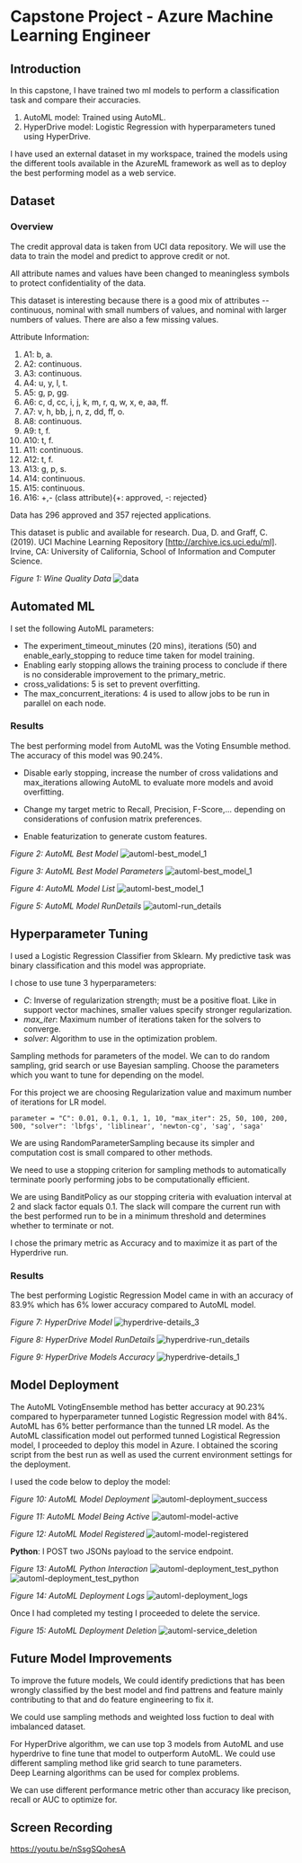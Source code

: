 # Capstone Project - Azure Machine Learning Engineer

## Introduction
In this capstone, I have trained two ml models to perform a classification task and compare their accuracies.
1. AutoML model: Trained using AutoML.
2. HyperDrive model: Logistic Regression with hyperparameters tuned using HyperDrive.

I have used an external dataset in my workspace, trained the models using the 
different tools available in the AzureML framework as well as to deploy the best performing model as a web service.


## Dataset

### Overview

The credit approval data is taken from UCI data repository. We will use the data to train the model and predict to approve credit or not.

All attribute names and values have been changed to meaningless symbols to protect confidentiality of the data.

This dataset is interesting because there is a good mix of attributes -- continuous, nominal with small numbers of values, and nominal with larger numbers of values. There are also a few missing values.

Attribute Information:

1. A1: b, a.
2. A2: continuous.
3. A3: continuous.
4. A4: u, y, l, t.
5. A5: g, p, gg.
6. A6: c, d, cc, i, j, k, m, r, q, w, x, e, aa, ff.
7. A7: v, h, bb, j, n, z, dd, ff, o.
8. A8: continuous.
9. A9: t, f.
10. A10: t, f.
11. A11: continuous.
12. A12: t, f.
13. A13: g, p, s.
14. A14: continuous.
15. A15: continuous.
16. A16: +,- (class attribute){+: approved, -: rejected}

Data has 296 approved and 357 rejected applications.

This dataset is public and available for research. Dua, D. and Graff, C. (2019). UCI Machine Learning Repository [http://archive.ics.uci.edu/ml]. Irvine, CA: University of California, School of Information and Computer Science.

*Figure 1: Wine Quality Data*
![data](Screenshots/Fig1.png)

## Automated ML

I set the following AutoML parameters: 

* The experiment_timeout_minutes (20 mins), iterations (50) and enable_early_stopping to reduce time taken for model training.
* Enabling early stopping allows the training process to conclude if there is no considerable improvement to the primary_metric.
* cross_validations: 5 is set to prevent overfitting.
* The max_concurrent_iterations: 4 is used to allow jobs to be run in parallel on each node.


### Results

The best performing model from AutoML was the Voting Ensumble method. The accuracy of this model was
90.24%. 

* Disable early stopping, increase the number of cross validations and max_iterations allowing AutoML to evaluate more 
models and avoid overfitting.

* Change my target metric to Recall, Precision, F-Score,... depending on considerations of confusion matrix preferences.
* Enable featurization to generate custom features.


*Figure 2: AutoML Best Model*
![automl-best_model_1](Screenshots/Fig2.png)

*Figure 3: AutoML Best Model Parameters*
![automl-best_model_1](Screenshots/Fig3.png)

*Figure 4: AutoML Model List*
![automl-best_model_1](Screenshots/Fig4.png)

*Figure 5: AutoML Model RunDetails*
![automl-run_details](Screenshots/Fig14.png)


## Hyperparameter Tuning

I used a Logistic Regression Classifier from Sklearn. My predictive task was binary classification and this model was 
appropriate. 

I chose to use tune 3 hyperparameters:

* *C*: Inverse of regularization strength; must be a positive float. Like in support vector machines, 
smaller values specify stronger regularization.
* *max_iter*: Maximum number of iterations taken for the solvers to converge.
* *solver*: Algorithm to use in the optimization problem.

Sampling methods for parameters of the model. We can to do random sampling, grid search or use Bayesian sampling. Choose the parameters which you want to tune for depending on the model.

For this project we are choosing Regularization value and maximum number of iterations for LR model. 
```
parameter = "C": 0.01, 0.1, 0.1, 1, 10, "max_iter": 25, 50, 100, 200, 500, "solver": 'lbfgs', 'liblinear', 'newton-cg', 'sag', 'saga'
```
We are using RandomParameterSampling because its simpler and computation cost is small compared to other methods.

We need to use a stopping criterion for sampling methods to automatically terminate poorly performing jobs to be computationally efficient.

We are using BanditPolicy as our stopping criteria with evaluation interval at 2 and slack factor equals 0.1. The slack will compare the current run with the best performed run to be in a minimum threshold and determines whether to terminate or not.

I chose the primary metric as Accuracy and to maximize it as part of the Hyperdrive run. 

### Results
The best performing Logistic Regression Model came in with an accuracy of 83.9% which has 6% lower accuracy compared to AutoML model.

*Figure 7: HyperDrive Model*
![hyperdrive-details_3](Screenshots/Fig10.png)

*Figure 8: HyperDrive Model RunDetails*
![hyperdrive-run_details](Screenshots/Fig12.png)

*Figure 9: HyperDrive Models Accuracy*
![hyperdrive-details_1](Screenshots/Fig13.png)

## Model Deployment

The AutoML VotingEnsemble method has better accuracy at 90.23% compared to hyperparameter tunned Logistic Regression model with 84%. AutoML has 6% better performance than the tunned LR model. 
As the AutoML classification model out performed tunned Logistical Regression model, I proceeded to deploy this model in Azure.
I obtained the scoring script from the best run as well as used the current environment settings for the deployment. 

I used the code below to deploy the model:

*Figure 10: AutoML Model Deployment*
![automl-deployment_success](Screenshots/Fig5.png)

*Figure 11: AutoML Model Being Active*
![automl-model-active](Screenshots/Fig16.png)

*Figure 12: AutoML Model Registered*
![automl-model-registered](Screenshots/Fig15.png)

**Python**: 
I POST two JSONs payload to the service endpoint.

*Figure 13: AutoML Python Interaction*
![automl-deployment_test_python](Screenshots/Fig6.png)
![automl-deployment_test_python](Screenshots/Fig7.png)

*Figure 14: AutoML Deployment Logs*
![automl-deployment_logs](Screenshots/Fig8.png)

Once I had completed my testing I proceeded to delete the service.

*Figure 15: AutoML Deployment Deletion*
![automl-service_deletion](Screenshots/Fig8.png)

## Future Model Improvements

To improve the future models, We could identify predictions that has been wrongly classified by the best model and find pattrens and feature mainly contributing to that and do feature engineering to fix it.

We could use sampling methods and weighted loss fuction to deal with imbalanced dataset.

For HyperDrive algorithm, we can use top 3 models from AutoML and use hyperdrive to fine tune that model to outperform AutoML.
We could use different sampling method like grid search to tune parameters.  
Deep Learning algorithms can be used for complex problems.

We can use different performance metric other than accuracy like precison, recall or AUC to optimize for.

## Screen Recording
https://youtu.be/nSsgSQohesA
